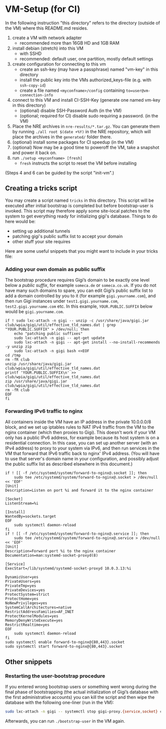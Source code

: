 VM-Setup (for CI)
=================

In the following instruction "this directory" refers to the directory (outside of the VM) where this README.md resides.

1. create a VM with network adapter
   - recommended more than 16GB HD and 1GB RAM
2. install debian (stretch) into this VM
   - with SSHD
   - recommended: default user, one partition, mostly default settings
3. create configuration for connecting to this vm
   - create an ssh-key (may have a passphrase) named "vm-key" in this directory
   - install the public key into the VMs authorized_keys-file (e.g. with `ssh-copy-id`)
   - create a file named `<myconfname>/config` containing `to=user@vm-connection-info`
4. connect to this VM and install CI-SSH-Key (generate one named vm-key in this directory)
   - (optional) disable SSH-Password Auth (in the VM)
   - (optional; required for CI) disable sudo requiring a password. (in the VM)
5. Place the NRE archives in `nre-results/*.tar.gz`. You can generate them by running `./all root $(date +%Y)` in the NRE repository, which will place the archives in the `generated/` folder there.
6. (optional) install some packages for CI speedup (in the VM)
7. (optional) Now may be a good time to poweroff the VM, take a snapshot and power it back on.
8. run `./setup <myconfname> [fresh]`
   - `fresh` instructs the script to reset the VM before installing

(Steps 4 and 6 can be guided by the script "init-vm".)

Creating a tricks script
------

You may create a script named `tricks` in this directory. This script will be executed after initial bootstrap is completed but before bootstrap-user is invoked. This script may therefore apply some site-local patches to the system to get everything ready for initializing gigi's database. Things to do here would be:
- setting up additional tunnels
- patching gigi's public suffix list to accept your domain
- other stuff your site requires

Here are some useful snippets that you might want to include in your tricks file:


### Adding your own domain as public suffix

The bootstrap procedure requires Gigi’s domain to be exactly one level below a *public suffix*,
for example `someca.de` or `someca.co.uk`.
If you do not have many such domains to spare,
you can edit Gigi’s public suffix list to add a domain controlled by you to it (for example `gigi.yourname.com`),
and then run Gigi instances under `test1.gigi.yourname.com`, `test2.gigi.yourname.com` etc.
In this example, `YOUR.PUBLIC.SUFFIX` below would be `gigi.yourname.com`.

```
if ! sudo lxc-attach -n gigi -- unzip -c /usr/share/java/gigi.jar club/wpia/gigi/util/effective_tld_names.dat | grep "YOUR.PUBLIC.SUFFIX" > /dev/null; then
    echo "patching public suffixes"
    sudo lxc-attach -n gigi -- apt-get update
    sudo lxc-attach -n gigi -- apt-get install --no-install-recommends -y unzip zip
    sudo lxc-attach -n gigi bash <<EOF
cd /tmp
rm -fR club
unzip /usr/share/java/gigi.jar club/wpia/gigi/util/effective_tld_names.dat
printf 'YOUR.PUBLIC.SUFFIX\n' >> club/wpia/gigi/util/effective_tld_names.dat
zip /usr/share/java/gigi.jar club/wpia/gigi/util/effective_tld_names.dat
rm -fR club
EOF
fi
```

### Forwarding IPv6 traffic to nginx

All containers inside the VM have an IP address in the private 10.0.0.0/8 block,
and we set up iptables rules to NAT IPv4 traffic from the VM to the nginx container
(which then proxies to Gigi).
This doesn't work if your VM only has a public IPv6 address, for example because its host system is on a residential connection.
In this case, you can set up another server (with an IPv4 address) to proxy to your system via IPv6,
and then run services in the VM that forward that IPv6 traffic back to nginx' IPv4 address.
(You will have to use that server's domain name in your configuration,
and possibly adjust the public suffix list as described elsewhere in this document.)

```
if ! [[ -f /etc/systemd/system/forward-to-nginx@.socket ]]; then
    sudo tee /etc/systemd/system/forward-to-nginx@.socket > /dev/null << 'EOF'
[Unit]
Description=Listen on port %i and forward it to the nginx container

[Socket]
ListenStream=%i

[Install]
WantedBy=sockets.target
EOF
    sudo systemctl daemon-reload
fi
if ! [[ -f /etc/systemd/system/forward-to-nginx@.service ]]; then
    sudo tee /etc/systemd/system/forward-to-nginx@.service > /dev/null << 'EOF'
[Unit]
Description=Forward port %i to the nginx container
Documentation=man:systemd-socket-proxyd(8)

[Service]
ExecStart=/lib/systemd/systemd-socket-proxyd 10.0.3.13:%i

DynamicUser=yes
PrivateUsers=yes
PrivateTmp=yes
PrivateDevices=yes
ProtectSystem=strict
ProtectHome=yes
NoNewPrivileges=yes
SystemCallArchitectures=native
RestrictAddressFamilies=AF_INET
ProtectKernelModules=yes
MemoryDenyWriteExecute=yes
RestrictRealtime=yes
EOF
    sudo systemctl daemon-reload
fi
sudo systemctl enable forward-to-nginx@{80,443}.socket
sudo systemctl start forward-to-nginx@{80,443}.socket
```


Other snippets
--------------

### Restarting the user-bootstrap procedure

If you entered wrong bootstrap users or something went wrong during the final phase of bootstrapping
(the actual initialization of Gigi’s database with the first administrative accounts)
you can kill the script and then wipe the database with the following one-liner (run in the VM):

```bash
sudo lxc-attach -n gigi -- systemctl stop gigi-proxy.{service,socket} cassiopeia-client && sudo lxc-attach -n postgres-primary -- su -c "psql" postgres <<< "DROP DATABASE gigi; CREATE DATABASE gigi;"
```

Afterwards, you can run `./bootstrap-user` in the VM again.
